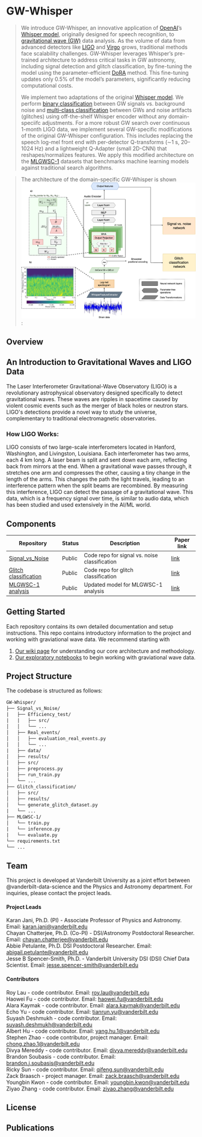 # GW-Whisper

> We introduce GW-Whisper, an innovative application of [OpenAI](https://openai.com/)’s [Whisper model](https://arxiv.org/abs/2212.04356), originally designed for speech recognition, to [gravitational wave (GW)](https://www.ligo.caltech.edu/page/what-are-gw) data analysis. As the volume of data from advanced detectors like [LIGO](https://en.wikipedia.org/wiki/LIGO) and [Virgo](https://www.virgo-gw.eu/) grows, traditional methods face scalability challenges. GW-Whisper leverages Whisper’s pre-trained architecture to address critical tasks in GW astronomy, including signal detection and glitch classification, by fine-tuning the model using the parameter-efficient [DoRA](https://arxiv.org/abs/2402.09353) method. This fine-tuning updates only 0.5% of the model’s parameters, significantly reducing computational costs.
>
> We implement two adaptations of the original [Whisper model](https://arxiv.org/abs/2212.04356). We perform [binary classification](https://github.com/chayanchatterjee/GW-Whisper/tree/main/Signal_vs_Noise) between GW signals vs. background noise and [multi-class classification](https://github.com/chayanchatterjee/GW-Whisper/tree/main/Glitch_classification) between GWs and noise artifacts (glitches) using off-the-shelf Whisper encoder without any domain-speciifc adjustments. For a more robust GW search over continuous 1-month LIGO data, we implement several GW-specific modifications of the original GW-Whisper configuration. This includes replacing the speech log-mel front end with per-detector Q-transforms (∼1 s, 20–1024 Hz) and a lightweight Q-Adapter (small 2D-CNN) that reshapes/normalizes features. We apply this modified architecture on the [MLGWSC-1](https://github.com/chayanchatterjee/GW-Whisper/tree/main/MLGWSC-1) datasets that benchmarks machine learning models against traditional search algorithms.


> The architecture of the domain-specific GW-Whisper is shown ![below](https://github.com/chayanchatterjee/GW-Whisper/blob/main/imgs/Figure_1.png):


## Overview
## An Introduction to Gravitational Waves and LIGO Data
The Laser Interferometer Gravitational-Wave Observatory (LIGO) is a revolutionary astrophysical observatory designed specifically to detect gravitational waves. These waves are ripples in spacetime caused by violent cosmic events such as the merger of black holes or neutron stars. LIGO's detections provide a novel way to study the universe, complementary to traditional electromagnetic observatories.

### How LIGO Works:
LIGO consists of two large-scale interferometers located in Hanford, Washington, and Livingston, Louisiana. Each interferometer has two arms, each 4 km long. A laser beam is split and sent down each arm, reflecting back from mirrors at the end. When a gravitational wave passes through, it stretches one arm and compresses the other, causing a tiny change in the length of the arms. This changes the path the light travels, leading to an interference pattern when the split beams are recombined. By measuring this interference, LIGO can detect the passage of a gravitational wave. This data, which is a frequency signal over time, is similar to audio data, which has been studied and used extensively in the AI/ML world.

## Components

| Repository | Status | Description | Paper link |
|------------|---------|-------------|-------------------|
| [Signal_vs_Noise](https://github.com/chayanchatterjee/GW-Whisper/tree/main/Signal_vs_Noise) | Public | Code repo for signal vs. noise classification | [link](https://arxiv.org/abs/2412.20789) |
| [Glitch classification](https://github.com/chayanchatterjee/GW-Whisper/tree/main/Glitch_classification)| Public | Code repo for glitch classification | [link](https://arxiv.org/abs/2412.20789) |
| [MLGWSC-1 analysis](https://github.com/chayanchatterjee/GW-Whisper/tree/main/MLGWSC-1)| Public | Updated model for MLGWSC-1 analysis | [link](https://arxiv.org/abs/2412.20789) 

## Getting Started

Each repository contains its own detailed documentation and setup instructions. This repo contains introductory information to the project and working with graviational wave data. We recommend starting with

1. [Our wiki page](https://github.com/vanderbilt-data-science/LIGO/wiki) for understanding our core architecture and methodology.
2. [Our exploratory notebooks](link-to-repo) to begin working with graviational wave data.

## Project Structure

The codebase is structured as follows:

```
GW-Whisper/
├── Signal_vs_Noise/
|   ├── Efficiency_test/
|   |   ├── src/
│   │   └── ...
│   ├── Real_events/
│   │   ├── evaluation_real_events.py
│   │   └── ...
|   ├── data/
│   ├── results/   
│   ├── src/
|   ├── preprocess.py  
│   ├── run_train.py
│   └── ...
├── Glitch_classification/
│   ├── src/
│   ├── results/
│   └── generate_glitch_dataset.py
|   └── ...
├── MLGWSC-1/
│   └── train.py
|   └── inference.py
|   └── evaluate.py
└── requirements.txt
└── ...
```
## Team

This project is developed at Vanderbilt University as a joint effort between @vanderbilt-data-science and the Physics and Astronomy department. 
For inquiries, please contact the project leads.

#### Project Leads
Karan Jani, Ph.D. (PI) - Associate Professor of Physics and Astronomy. Email: karan.jani@vanderbilt.edu  
Chayan Chatterjee, Ph.D. (Co-PI) - DSI/Astronomy Postdoctoral Researcher. Email: chayan.chatterjee@vanderbilt.edu    
Abbie Petulante, Ph.D. DSI Postdoctoral Researcher. Email: abigail.petulante@vanderbilt.edu    
Jesse B Spencer-Smith, Ph.D. - Vanderbilt University DSI (DSI) Chief Data Scientist. Email: jesse.spencer-smith@vanderbilt.edu  

#### Contributors
Roy Lau - code contributor. Email: roy.lau@vanderbilt.edu    
Haowei Fu - code contributor. Email: haowei.fu@vanderbilt.edu    
Alara Kaymak - code contributor. Email: alara.kaymak@vanderbilt.edu    
Echo Yu - code contributor. Email: tianrun.yu@vanderbilt.edu    
Suyash Deshmukh - code contributor. Email: suyash.deshmukh@vanderbilt.edu      
Albert Hu - code contributor. Email: yang.hu.1@vanderbilt.edu   
Stephen Zhao - code contributor, project manager. Email: chong.zhao.1@vanderbilt.edu    
Divya Mereddy  - code contributor. Email: divya.mereddy@vanderbilt.edu       
Brandon Soubasis  - code contributor. Email: brandon.j.soubasis@vanderbilt.edu   
Ricky Sun - code contributor. Email: qifeng.sun@vanderbilt.edu  
Zack Braasch - project manager. Email: zack.braasch@vanderbilt.edu   
Youngbin Kwon - code contributor. Email: youngbin.kwon@vanderbilt.edu  
Ziyao Zhang - code contributor. Email: ziyao.zhang@vanderbilt.edu 

## License

## Publications
